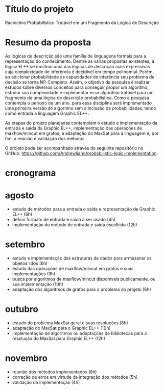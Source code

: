 # Título do projeto
Raciocínio Probabilístico Tratável em um Fragmento da Lógica de Descrição

# Resumo da proposta
As lógicas de descrição são uma família de linguagens formais para a representação do conhecimento. Dentre as várias propostas existentes, a lógica EL++ se mostrou uma das lógicas de descrição mais expressivas cuja complexidade de inferência é decidível em tempo polinomial. Porém, ao adicionar probabilidade às capacidades de inferência seu problema de decisão se torna NP-Completo. Assim, o objetivo da pesquisa é realizar estudos sobre diversos conceitos para conseguir propor um algoritmo, estudar sua complexidade e implementar esse algoritmo tratável para um fragmento de uma lógica de descrição probabilística.
Como a pesquisa contempla o período de um ano, para essa disciplina será implementado uma primeira versão do algoritmo sem a inclusão de probabilidades, tendo como entrada a linguagem Graphic EL++.

As etapas do projeto planejadas contemplam o estudo e implementação da entrada e saída da Graphic EL++, implementação das operações de maxflow/mincut em grafos, a adaptação do MaxSat para a linguagem e, por fim, a reunião e validação dos métodos.

 O projeto pode ser acompanhado através do seguinte repositório no GitHub: https://github.com/AndrewIjano/probabilistic-logic-implementation.

# cronograma

# agosto
- estudo de métodos para a entrada e saída e representação da Graphic EL++ (6h)
- definir formato de entrada e saída a ser usado (4h)
- implementação do método de entrada e saída escolhido (12h)

# setembro
- estudo e implementação das estruturas de dados para armazenar os objetos lidos (6h)
- estudo das operações de maxflow/mincut em grafos e suas implementações (9h)
- busca por algoritmos de maxflow/mincut disponíveis publicamente, ou sua implementação (10h)
- adaptação dos algoritmos de grafos para o problema do projeto (6h)

# outubro
- estudo do problema MaxSat geral e suas resoluções (8h)
- adaptação do MaxSat para o Graphic EL++ (10h)
- implementação de algoritmos ou adaptações de bibliotecas para a resolução do MaxSat para Graphic EL++ (12h)

# novembro
- reunião dos métodos implementados (8h)
- correção de erros em virtude da integração dos métodos (5h)
- validação da implementação (4h)	

